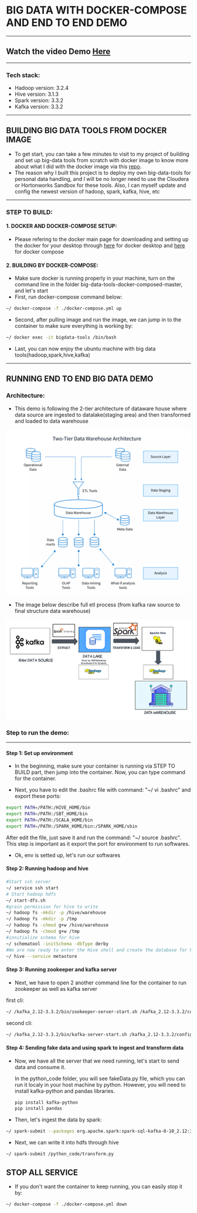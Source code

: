 # BIG DATA WITH DOCKER-COMPOSE AND END TO END DEMO
---
## Watch the video Demo [Here](https://www.youtube.com/watch?v=8Y1ThOduNaM)
---

### Tech stack:

- Hadoop version: 3.2.4
- Hive version: 3.1.3
- Spark version: 3.3.2
- Kafka version: 3.3.2

---

## BUILDING BIG DATA TOOLS FROM DOCKER IMAGE

- To get start, you can take a few minutes to visit to my project of building and set up big-data tools from scratch with docker image to know more about what I did with the docker image via this [repo](https://github.com/ntbs1798/big-data-tools-docker-image).
- The reason why I built this project is to deploy my own big-data-tools for personal data handling, and I will be no longer need to use the Cloudera or Hortonworks Sandbox for these tools. Also, I can myself update and config the newest version of hadoop, spark, kafka, hive, etc

---

### STEP TO BUILD:

#### 1. DOCKER AND DOCKER-COMPOSE SETUP:

- Please refering to the docker main page for downloading and setting up the docker for your desktop through [here](https://docs.docker.com/desktop/) for docker desktop and [here](https://docs.docker.com/compose/) for docker compose

#### 2. BUILDING BY DOCKER-COMPOSE:

- Make sure docker is running properly in your machine, turn on the command line in the folder big-data-tools-docker-composed-master, and let's start
- First, run docker-compose command below:

```bash
~/ docker-compose -f ./docker-compose.yml up
```

- Second, after pulling image and run the image, we can jump in to the container to make sure everything is working by:

```bash
~/ docker exec -it bigdata-tools /bin/bash
```

- Last, you can now enjoy the ubuntu machine with big data tools(hadoop,spark,hive,kafka)

---

## RUNNING END TO END BIG DATA DEMO

### Architecture:

- This demo is following the 2-tier architecture of dataware house where data source are ingested to datalake(staging area) and then transformed and loaded to data warehouse

![ARCHITECTURE!](2-tier-architecture.png)

- The image below describe full etl process (from kafka raw source to final structure data warehouse)

![DEMO!](demo.png)

### Step to run the demo:

---

#### Step 1: Set up environment

- In the beginning, make sure your container is running via STEP TO BUILD part, then jump into the container. Now, you can type command for the container.

- Next, you have to edit the .bashrc file with command: "~/ vi .bashrc" and export these ports:

```bash
export PATH=/PATH:/HIVE_HOME/bin
export PATH=/PATH:/SBT_HOME/bin
export PATH=/PATH:/SCALA_HOME/bin
export PATH=/PATH:/SPARK_HOME/bin:/SPARK_HOME/sbin
```

After edit the file, just save it and run the command: "~/ source .bashrc".
This step is important as it export the port for environment to run softwares.

- Ok, env is setted up, let's run our softwares

#### Step 2: Running hadoop and hive

```bash
#Start ssh server
~/ service ssh start
# Start hadoop hdfs
~/ start-dfs.sh
#grain permission for hive to write
~/ hadoop fs -mkdir -p /hive/warehouse
~/ hadoop fs -mkdir -p /tmp
~/ hadoop fs -chmod g+w /hive/warehouse
~/ hadoop fs -chmod g+w /tmp
#innitialize schema for hive
~/ schematool -initSchema -dbType derby
#We are now ready to enter the Hive shell and create the database for holding data. Next, we need to start the Hive Metastore server with the following command.
~/ hive --service metastore
```

#### Step 3: Running zookeeper and kafka server

- Next, we have to open 2 another command line for the container to run zookeeper as well as kafka server

first cli:

```bash
~/ /kafka_2.12-3.3.2/bin/zookeeper-server-start.sh /kafka_2.12-3.3.2/config/zookeeper.properties
```

second cli:

```bash
~/ /kafka_2.12-3.3.2/bin/kafka-server-start.sh /kafka_2.12-3.3.2/config/server.properties --override advertised.listeners=PLAINTEXT://localhost:9092
```

#### Step 4: Sending fake data and using spark to ingest and transform data

- Now, we have all the server that we need running, let's start to send data and consume it.

  In the python_code folder, you will see fakeData.py file, which you can run it localy in your host machine by python. However, you will need to install kafka-python and pandas libraries.

  ```bash
  pip install kafka-python
  pip install pandas
  ```

- Then, let's ingest the data by spark:

```bash
~/ spark-submit --packages org.apache.spark:spark-sql-kafka-0-10_2.12:3.3.2 /python_code/ingestData.py
```

- Next, we can write it into hdfs through hive

```bash
~/ spark-submit /python_code/transform.py
```

## STOP ALL SERVICE

- If you don't want the container to keep running, you can easily stop it by:

```bash
~/ docker-compose -f ./docker-compose.yml down

```
